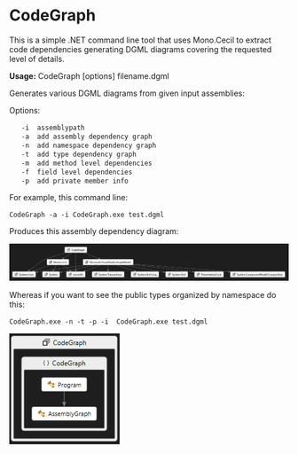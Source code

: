 # CodeGraph

This is a simple .NET command line tool that uses Mono.Cecil to extract code dependencies
generating DGML diagrams covering the requested level of details.

**Usage:** CodeGraph [options] filename.dgml

Generates various DGML diagrams from given input assemblies:

Options:
```
   -i  assemblypath
   -a  add assembly dependency graph
   -n  add namespace dependency graph
   -t  add type dependency graph
   -m  add method level dependencies
   -f  field level dependencies
   -p  add private member info
```

For example, this command line:

```
CodeGraph -a -i CodeGraph.exe test.dgml
```

Produces this assembly dependency diagram:

![codegraph](images/codegraph.png)

Whereas if you want to see the public types organized by namespace do this:

```
CodeGraph.exe -n -t -p -i  CodeGraph.exe test.dgml
```

![codegraph](images/types.png)

